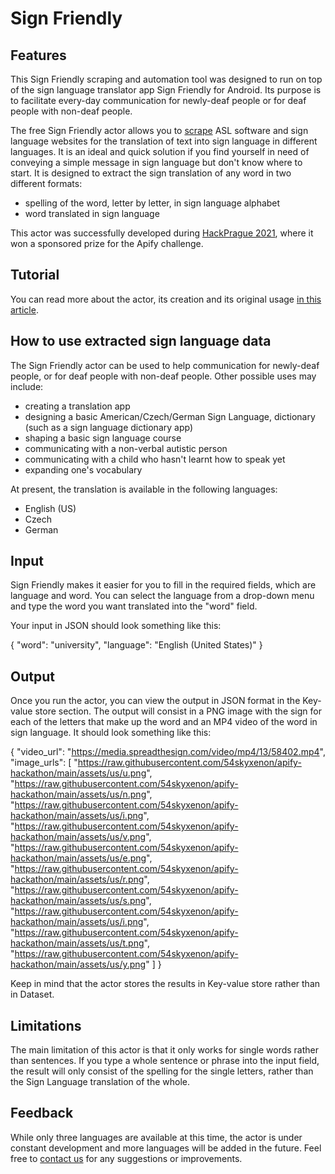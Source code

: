 # Sign Friendly

## Features

This Sign Friendly scraping and automation tool was designed to run on top of the sign language translator app Sign Friendly for Android. Its purpose is to facilitate every-day communication for newly-deaf people or for deaf people with non-deaf people.

The free Sign Friendly actor allows you to [scrape](https://apify.com/web-scraping) ASL software and sign language websites for the translation of text into sign language in different languages. It is an ideal and quick solution if you find yourself in need of conveying a simple message in sign language but don't know where to start. It is designed to extract the sign translation of any word in two different formats:
 - spelling of the word, letter by letter, in sign language alphabet
 - word translated in sign language

This actor was successfully developed during [HackPrague 2021](https://www.hackprague.com/hackathon2021), where it won a sponsored prize for the Apify challenge.

## Tutorial

You can read more about the actor, its creation and its original usage [in this article](https://www.linkedin.com/pulse/welcome-sign-friendly-actor-app-iskra-rizovska/).

## How to use extracted sign language data

The Sign Friendly actor can be used to help communication for newly-deaf people, or for deaf people with non-deaf people. Other possible uses may include:

 - creating a translation app
 - designing a basic American/Czech/German Sign Language, dictionary (such as a sign language dictionary app)
 - shaping a basic sign language course
 - communicating with a non-verbal autistic person
 - communicating with a child who hasn't learnt how to speak yet
 - expanding one's vocabulary

At present, the translation is available in the following languages:
 - English (US)
 - Czech
 - German

## Input

Sign Friendly makes it easier for you to fill in the required fields, which are language and word. You can select the language from a drop-down menu and type the word you want translated into the "word" field.

Your input in JSON should look something like this:

{
  "word": "university",
  "language": "English (United States)"
}

## Output

Once you run the actor, you can view the output in JSON format in the Key-value store section. The output will consist in a PNG image with the sign for each of the letters that make up the word and an MP4 video of the word in sign language. It should look something like this:

{
  "video_url": "https://media.spreadthesign.com/video/mp4/13/58402.mp4",
  "image_urls": [
    "https://raw.githubusercontent.com/54skyxenon/apify-hackathon/main/assets/us/u.png",
    "https://raw.githubusercontent.com/54skyxenon/apify-hackathon/main/assets/us/n.png",
    "https://raw.githubusercontent.com/54skyxenon/apify-hackathon/main/assets/us/i.png",
    "https://raw.githubusercontent.com/54skyxenon/apify-hackathon/main/assets/us/v.png",
    "https://raw.githubusercontent.com/54skyxenon/apify-hackathon/main/assets/us/e.png",
    "https://raw.githubusercontent.com/54skyxenon/apify-hackathon/main/assets/us/r.png",
    "https://raw.githubusercontent.com/54skyxenon/apify-hackathon/main/assets/us/s.png",
    "https://raw.githubusercontent.com/54skyxenon/apify-hackathon/main/assets/us/i.png",
    "https://raw.githubusercontent.com/54skyxenon/apify-hackathon/main/assets/us/t.png",
    "https://raw.githubusercontent.com/54skyxenon/apify-hackathon/main/assets/us/y.png"
  ]
}

Keep in mind that the actor stores the results in Key-value store rather than in Dataset.

## Limitations

The main limitation of this actor is that it only works for single words rather than sentences. If you type a whole sentence or phrase into the input field, the result will only consist of the spelling for the single letters, rather than the Sign Language translation of the whole.

## Feedback

While only three languages are available at this time, the actor is under constant development and more languages will be added in the future. Feel free to [contact us](mailto:support@apify.com) for any suggestions or improvements.